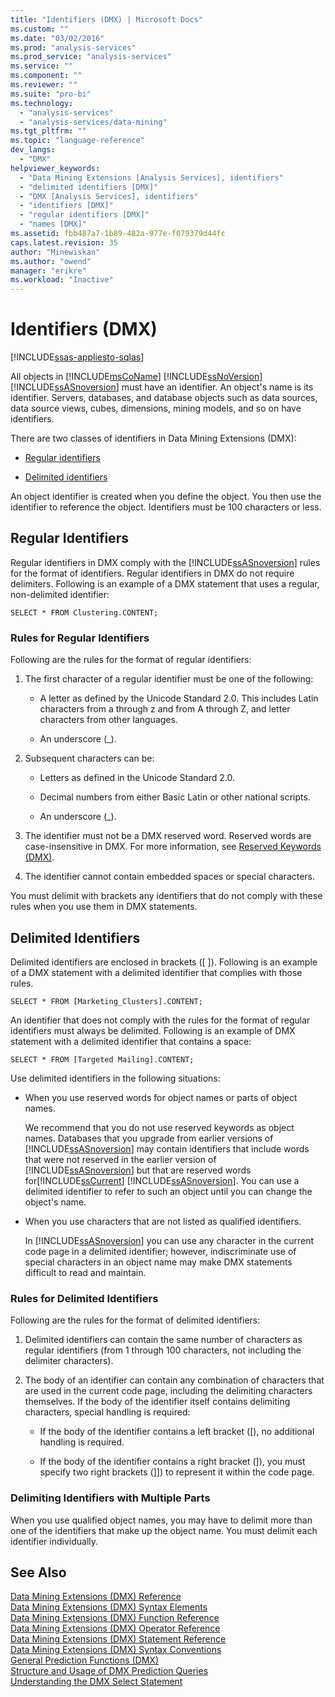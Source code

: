 ```yaml
---
title: "Identifiers (DMX) | Microsoft Docs"
ms.custom: ""
ms.date: "03/02/2016"
ms.prod: "analysis-services"
ms.prod_service: "analysis-services"
ms.service: ""
ms.component: ""
ms.reviewer: ""
ms.suite: "pro-bi"
ms.technology: 
  - "analysis-services"
  - "analysis-services/data-mining"
ms.tgt_pltfrm: ""
ms.topic: "language-reference"
dev_langs: 
  - "DMX"
helpviewer_keywords: 
  - "Data Mining Extensions [Analysis Services], identifiers"
  - "delimited identifiers [DMX]"
  - "DMX [Analysis Services], identifiers"
  - "identifiers [DMX]"
  - "regular identifiers [DMX]"
  - "names [DMX]"
ms.assetid: fbb487a7-1b89-482a-977e-f079379d44fc
caps.latest.revision: 35
author: "Minewiskan"
ms.author: "owend"
manager: "erikre"
ms.workload: "Inactive"
---
```

# Identifiers (DMX)
[!INCLUDE[ssas-appliesto-sqlas](../includes/ssas-appliesto-sqlas.md)]

  All objects in [!INCLUDE[msCoName](../includes/msconame-md.md)] [!INCLUDE[ssNoVersion](../includes/ssnoversion-md.md)] [!INCLUDE[ssASnoversion](../includes/ssasnoversion-md.md)] must have an identifier. An object's name is its identifier. Servers, databases, and database objects such as data sources, data source views, cubes, dimensions, mining models, and so on have identifiers.  
  
 There are two classes of identifiers in Data Mining Extensions (DMX):  
  
-   [Regular identifiers](#RegularIdentifiers)  
  
-   [Delimited identifiers](#DelimitedIdentifiers)  
  
 An object identifier is created when you define the object. You then use the identifier to reference the object. Identifiers must be 100 characters or less.  
  
##  <a name="RegularIdentifiers"></a> Regular Identifiers  
 Regular identifiers in DMX comply with the [!INCLUDE[ssASnoversion](../includes/ssasnoversion-md.md)] rules for the format of identifiers. Regular identifiers in DMX do not require delimiters. Following is an example of a DMX statement that uses a regular, non-delimited identifier:  
  
```  
SELECT * FROM Clustering.CONTENT;  
```  
  
### Rules for Regular Identifiers  
 Following are the rules for the format of regular identifiers:  
  
1.  The first character of a regular identifier must be one of the following:  
  
    -   A letter as defined by the Unicode Standard 2.0. This includes Latin characters from a through z and from A through Z, and letter characters from other languages.  
  
    -   An underscore (_).  
  
2.  Subsequent characters can be:  
  
    -   Letters as defined in the Unicode Standard 2.0.  
  
    -   Decimal numbers from either Basic Latin or other national scripts.  
  
    -   An underscore (_).  
  
3.  The identifier must not be a DMX reserved word. Reserved words are case-insensitive in DMX. For more information, see [Reserved Keywords &#40;DMX&#41;](../dmx/reserved-keywords-dmx.md).  
  
4.  The identifier cannot contain embedded spaces or special characters.  
  
 You must delimit with brackets any identifiers that do not comply with these rules when you use them in DMX statements.  
  
##  <a name="DelimitedIdentifiers"></a> Delimited Identifiers  
 Delimited identifiers are enclosed in brackets ([ ]).  Following is an example of a DMX statement with a delimited identifier that complies with those rules.  
  
```  
SELECT * FROM [Marketing_Clusters].CONTENT;  
```  
  
 An identifier that does not comply with the rules for the format of regular identifiers must always be delimited. Following is an example of DMX statement with a delimited identifier that contains a space:  
  
```  
SELECT * FROM [Targeted Mailing].CONTENT;  
```  
  
 Use delimited identifiers in the following situations:  
  
-   When you use reserved words for object names or parts of object names.  
  
     We recommend that you do not use reserved keywords as object names. Databases that you upgrade from earlier versions of [!INCLUDE[ssASnoversion](../includes/ssasnoversion-md.md)] may contain identifiers that include words that were not reserved in the earlier version of [!INCLUDE[ssASnoversion](../includes/ssasnoversion-md.md)] but that are reserved words for[!INCLUDE[ssCurrent](../includes/sscurrent-md.md)] [!INCLUDE[ssASnoversion](../includes/ssasnoversion-md.md)]. You can use a delimited identifier to refer to such an object until you can change the object's name.  
  
-   When you use characters that are not listed as qualified identifiers.  
  
     In [!INCLUDE[ssASnoversion](../includes/ssasnoversion-md.md)] you can use any character in the current code page in a delimited identifier; however, indiscriminate use of special characters in an object name may make DMX statements difficult to read and maintain.  
  
### Rules for Delimited Identifiers  
 Following are the rules for the format of delimited identifiers:  
  
1.  Delimited identifiers can contain the same number of characters as regular identifiers (from 1 through 100 characters, not including the delimiter characters).  
  
2.  The body of an identifier can contain any combination of characters that are used in the current code page, including the delimiting characters themselves. If the body of the identifier itself contains delimiting characters, special handling is required:  
  
    -   If the body of the identifier contains a left bracket ([), no additional handling is required.  
  
    -   If the body of the identifier contains a right bracket (]), you must specify two right brackets (]]) to represent it within the code page.  
  
### Delimiting Identifiers with Multiple Parts  
 When you use qualified object names, you may have to delimit more than one of the identifiers that make up the object name. You must delimit each identifier individually.  
  
## See Also  
 [Data Mining Extensions &#40;DMX&#41; Reference](../dmx/data-mining-extensions-dmx-reference.md)   
 [Data Mining Extensions &#40;DMX&#41; Syntax Elements](../dmx/data-mining-extensions-dmx-syntax-elements.md)   
 [Data Mining Extensions &#40;DMX&#41; Function Reference](../dmx/data-mining-extensions-dmx-function-reference.md)   
 [Data Mining Extensions &#40;DMX&#41; Operator Reference](../dmx/data-mining-extensions-dmx-operator-reference.md)   
 [Data Mining Extensions &#40;DMX&#41; Statement Reference](../dmx/data-mining-extensions-dmx-statements.md)   
 [Data Mining Extensions &#40;DMX&#41; Syntax Conventions](../dmx/data-mining-extensions-dmx-syntax-conventions.md)   
 [General Prediction Functions &#40;DMX&#41;](../dmx/general-prediction-functions-dmx.md)   
 [Structure and Usage of DMX Prediction Queries](../dmx/structure-and-usage-of-dmx-prediction-queries.md)   
 [Understanding the DMX Select Statement](../dmx/understanding-the-dmx-select-statement.md)  
  
  
